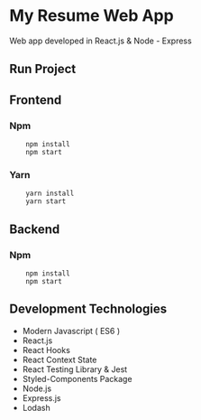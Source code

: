 # My Resume Web App

Web app developed in React.js & Node - Express


## Run Project

## Frontend

### Npm
```
    npm install
    npm start
```

### Yarn
```
    yarn install
    yarn start
```

## Backend

### Npm
```
    npm install
    npm start
```

## Development Technologies
* Modern Javascript ( ES6 )
* React.js
* React Hooks
* React Context State
* React Testing Library & Jest
* Styled-Components Package
* Node.js
* Express.js
* Lodash

